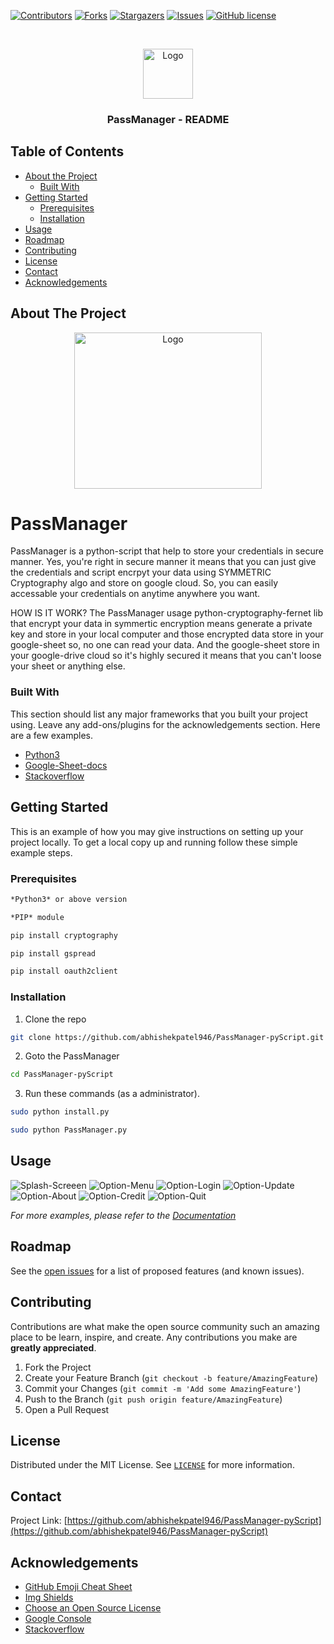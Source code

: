 [![Contributors][contributors-shield]][contributors-url]
[![Forks][forks-shield]][forks-url]
[![Stargazers][stars-shield]][stars-url]
[![Issues][issues-shield]][issues-url]
[![GitHub license](https://img.shields.io/github/license/abhishekpatel946/PassManager-pyscript)](https://github.com/abhishekpatel946/PassManager-pyscript)


<!-- PROJECT LOGO -->
<br />
<p align="center">
  <a href="https://github.com/abhishekpatel946/PassManager-pyScript">
    <img src="Icon/logo-readme.png" alt="Logo" width="80" height="80">
  </a>

  <h3 align="center">PassManager - README</h3>
</p>



<!-- TABLE OF CONTENTS -->
## Table of Contents

* [About the Project](#about-the-project)
  * [Built With](#built-with)
* [Getting Started](#getting-started)
  * [Prerequisites](#prerequisites)
  * [Installation](#installation)
* [Usage](#usage)
* [Roadmap](#roadmap)
* [Contributing](#contributing)
* [License](#license)
* [Contact](#contact)
* [Acknowledgements](#acknowledgements)



<!-- ABOUT THE PROJECT -->
## About The Project
<p align="center">
  <a href="https://github.com/abhishekpatel946/PassManager-pyScript">
<!--     <img src="Icon/logo-passmanager.jpeg" alt="Logo" width="100" height="100"> -->
    <img src="Icon/pyLock.png" alt="Logo" width="300" height="250">
  </a>
</p>

# PassManager

PassManager is a python-script that help to store your credentials in secure manner.
Yes, you're right in secure manner it means that you can just give the credentials and script encrpyt your data using SYMMETRIC Cryptography algo and store on google cloud. So, you can easily accessable your credentials on anytime anywhere you want.

HOW IS IT WORK?
The PassManager usage python-cryptography-fernet lib that encrypt your data in symmertic encryption means generate a private key and store in your local computer and those encrypted data store in your google-sheet so, no one can read your data. And the google-sheet store in your google-drive cloud so it's highly secured it means that you can't loose your sheet or anything else.


### Built With
This section should list any major frameworks that you built your project using. Leave any add-ons/plugins for the acknowledgements section. Here are a few examples.
* [Python3](https://www.python.org/download/releases/3.0/)
* [Google-Sheet-docs](https://developers.google.com/sheets/api/quickstart/python)
* [Stackoverflow](https://stackoverflow.com/)


<!-- GETTING STARTED -->
## Getting Started

This is an example of how you may give instructions on setting up your project locally.
To get a local copy up and running follow these simple example steps.

### Prerequisites
```sh
*Python3* or above version
```
```sh
*PIP* module
```
```sh
pip install cryptography
```
```sh
pip install gspread
```
```sh
pip install oauth2client
```

### Installation

1. Clone the repo
```sh
git clone https://github.com/abhishekpatel946/PassManager-pyScript.git
```

2. Goto the PassManager
```sh
cd PassManager-pyScript
```
3. Run these commands (as a administrator).
```sh
sudo python install.py
```
```sh
sudo python PassManager.py
```


<!-- USAGE EXAMPLES -->
## Usage

![Splash-Screeen](https://github.com/abhishekpatel946/PassManager-pyScript/blob/master/Screens/Splash-Screen.png)
![Option-Menu](https://github.com/abhishekpatel946/PassManager-pyScript/blob/master/Screens/Option-menu.png)
![Option-Login](https://github.com/abhishekpatel946/PassManager-pyScript/blob/master/Screens/Option-Login.png)
![Option-Update](https://github.com/abhishekpatel946/PassManager-pyScript/blob/master/Screens/Option-Update.png)
![Option-About](https://github.com/abhishekpatel946/PassManager-pyScript/blob/master/Screens/Option-About.png)
![Option-Credit](https://github.com/abhishekpatel946/PassManager-pyScript/blob/master/Screens/Option-Credit;s.png)
![Option-Quit](https://github.com/abhishekpatel946/PassManager-pyScript/blob/master/Screens/Quit.png)

_For more examples, please refer to the [Documentation]()_



<!-- ROADMAP -->
## Roadmap

See the [open issues](https://github.com/abhishekpatel946/PassManager-pyScript/issues) for a list of proposed features (and known issues).



<!-- CONTRIBUTING -->
## Contributing

Contributions are what make the open source community such an amazing place to be learn, inspire, and create. Any contributions you make are **greatly appreciated**.

1. Fork the Project
2. Create your Feature Branch (`git checkout -b feature/AmazingFeature`)
3. Commit your Changes (`git commit -m 'Add some AmazingFeature'`)
4. Push to the Branch (`git push origin feature/AmazingFeature`)
5. Open a Pull Request



<!-- LICENSE -->
## License

Distributed under the MIT License. See [`LICENSE`](https://github.com/abhishekpatel946/PassManager-pyScript/blob/master/LICENSE) for more information.



<!-- CONTACT -->
## Contact

Project Link: [https://github.com/abhishekpatel946/PassManager-pyScript](https://github.com/abhishekpatel946/PassManager-pyScript)



<!-- ACKNOWLEDGEMENTS -->
## Acknowledgements
* [GitHub Emoji Cheat Sheet](https://www.webpagefx.com/tools/emoji-cheat-sheet)
* [Img Shields](https://shields.io)
* [Choose an Open Source License](https://choosealicense.com)
* [Google Console](https://console.developers.google.com/)
* [Stackoverflow](http://stackoverflow.com/)


<!-- MARKDOWN LINKS & IMAGES -->
<!-- https://www.markdownguide.org/basic-syntax/#reference-style-links -->
[contributors-shield]: https://img.shields.io/github/contributors/abhishekpatel946/PassManager-pyScript.svg?style=flat
[contributors-url]: https://github.com/abhishekpatel946/PassManager-pyScript/graphs/contributors
[forks-shield]: https://img.shields.io/github/forks/abhishekpatel946/PassManager-pyScript.svg?style=flat
[forks-url]: https://github.com/abhishekpatel946/PassManager-pyScript/network/members
[stars-shield]: https://img.shields.io/github/stars/abhishekpatel946/PassManager-pyScript.svg?style=flat
[stars-url]: https://github.com/abhishekpatel946/PassManager-pyScript/stargazers
[issues-shield]: https://img.shields.io/github/issues/abhishekpatel946/PassManager-pyScript.svg?style=flat
[issues-url]: https://github.com/abhishekpatel946/PassManager-pyScript/issues
